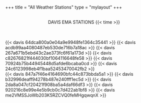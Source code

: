 +++
title = "All Weather Stations"
type = "mylayout"
+++

<br>
 <center id="title"> DAVIS EMA STATIONS {{< time >}} </center>
<br>
<br>

{{< davis 64dca800a0e04a9e9948fe1364c35441 >}}
{{< davis acdb99aa4080487eb530de716b7a18ac >}}
{{< davis 267a671b5ebd43c2ae373fc6f61a173d >}}
{{< davis c82676821f444030bf1064116648fe58 >}}
{{< davis 70924b75b44945448d5afde6bcaba0cd >}}
{{< davis 24c6123998eb4f1baa52453470042fb2 >}}
<br>
{{< davis 847a7f46e4164690bfc44c873bbda5a1 >}}
{{< davis b32996deaff94278b487e240fff1ec5d >}}
{{< davis 2da8a047cf20421f908ba5a4daf66df3 >}}
{{< davis 920216c8e99e4e5b9cb0c7d422ab1bf8 >}}
{{< davis me2VMSSJoWb203K5RZCVQ0feMHgqwqnX >}}


